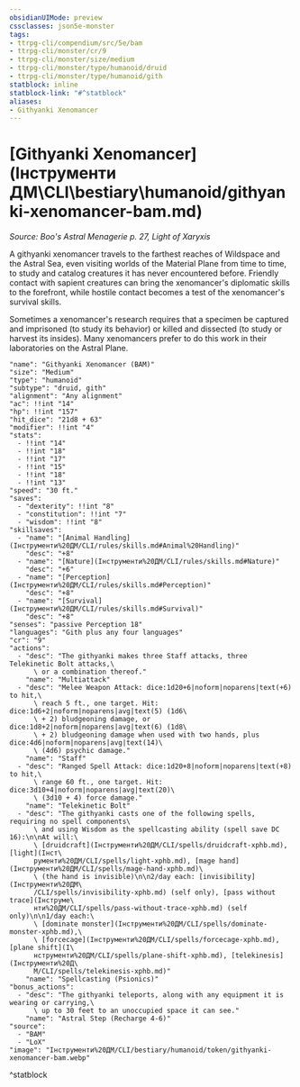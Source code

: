 ```yaml
---
obsidianUIMode: preview
cssclasses: json5e-monster
tags:
- ttrpg-cli/compendium/src/5e/bam
- ttrpg-cli/monster/cr/9
- ttrpg-cli/monster/size/medium
- ttrpg-cli/monster/type/humanoid/druid
- ttrpg-cli/monster/type/humanoid/gith
statblock: inline
statblock-link: "#^statblock"
aliases:
- Githyanki Xenomancer
---
```

# [Githyanki Xenomancer](Інструменти ДМ\CLI\bestiary\humanoid/githyanki-xenomancer-bam.md)
*Source: Boo's Astral Menagerie p. 27, Light of Xaryxis*  

A githyanki xenomancer travels to the farthest reaches of Wildspace and the Astral Sea, even visiting worlds of the Material Plane from time to time, to study and catalog creatures it has never encountered before. Friendly contact with sapient creatures can bring the xenomancer's diplomatic skills to the forefront, while hostile contact becomes a test of the xenomancer's survival skills.

Sometimes a xenomancer's research requires that a specimen be captured and imprisoned (to study its behavior) or killed and dissected (to study or harvest its insides). Many xenomancers prefer to do this work in their laboratories on the Astral Plane.

```statblock
"name": "Githyanki Xenomancer (BAM)"
"size": "Medium"
"type": "humanoid"
"subtype": "druid, gith"
"alignment": "Any alignment"
"ac": !!int "14"
"hp": !!int "157"
"hit_dice": "21d8 + 63"
"modifier": !!int "4"
"stats":
  - !!int "14"
  - !!int "18"
  - !!int "17"
  - !!int "15"
  - !!int "18"
  - !!int "13"
"speed": "30 ft."
"saves":
  - "dexterity": !!int "8"
  - "constitution": !!int "7"
  - "wisdom": !!int "8"
"skillsaves":
  - "name": "[Animal Handling](Інструменти%20ДМ/CLI/rules/skills.md#Animal%20Handling)"
    "desc": "+8"
  - "name": "[Nature](Інструменти%20ДМ/CLI/rules/skills.md#Nature)"
    "desc": "+6"
  - "name": "[Perception](Інструменти%20ДМ/CLI/rules/skills.md#Perception)"
    "desc": "+8"
  - "name": "[Survival](Інструменти%20ДМ/CLI/rules/skills.md#Survival)"
    "desc": "+8"
"senses": "passive Perception 18"
"languages": "Gith plus any four languages"
"cr": "9"
"actions":
  - "desc": "The githyanki makes three Staff attacks, three Telekinetic Bolt attacks,\
      \ or a combination thereof."
    "name": "Multiattack"
  - "desc": "Melee Weapon Attack: dice:1d20+6|noform|noparens|text(+6) to hit,\
      \ reach 5 ft., one target. Hit: dice:1d6+2|noform|noparens|avg|text(5) (1d6\
      \ + 2) bludgeoning damage, or dice:1d8+2|noform|noparens|avg|text(6) (1d8\
      \ + 2) bludgeoning damage when used with two hands, plus dice:4d6|noform|noparens|avg|text(14)\
      \ (4d6) psychic damage."
    "name": "Staff"
  - "desc": "Ranged Spell Attack: dice:1d20+8|noform|noparens|text(+8) to hit,\
      \ range 60 ft., one target. Hit: dice:3d10+4|noform|noparens|avg|text(20)\
      \ (3d10 + 4) force damage."
    "name": "Telekinetic Bolt"
  - "desc": "The githyanki casts one of the following spells, requiring no spell components\
      \ and using Wisdom as the spellcasting ability (spell save DC 16):\n\nAt will:\
      \ [druidcraft](Інструменти%20ДМ/CLI/spells/druidcraft-xphb.md), [light](Інст\
      рументи%20ДМ/CLI/spells/light-xphb.md), [mage hand](Інструменти%20ДМ/CLI/spells/mage-hand-xphb.md)\
      \ (the hand is invisible)\n\n2/day each: [invisibility](Інструменти%20ДМ\
      /CLI/spells/invisibility-xphb.md) (self only), [pass without trace](Інструме\
      нти%20ДМ/CLI/spells/pass-without-trace-xphb.md) (self only)\n\n1/day each:\
      \ [dominate monster](Інструменти%20ДМ/CLI/spells/dominate-monster-xphb.md),\
      \ [forcecage](Інструменти%20ДМ/CLI/spells/forcecage-xphb.md), [plane shift](І\
      нструменти%20ДМ/CLI/spells/plane-shift-xphb.md), [telekinesis](Інструменти%20Д\
      М/CLI/spells/telekinesis-xphb.md)"
    "name": "Spellcasting (Psionics)"
"bonus_actions":
  - "desc": "The githyanki teleports, along with any equipment it is wearing or carrying,\
      \ up to 30 feet to an unoccupied space it can see."
    "name": "Astral Step (Recharge 4-6)"
"source":
  - "BAM"
  - "LoX"
"image": "Інструменти%20ДМ/CLI/bestiary/humanoid/token/githyanki-xenomancer-bam.webp"
```
^statblock